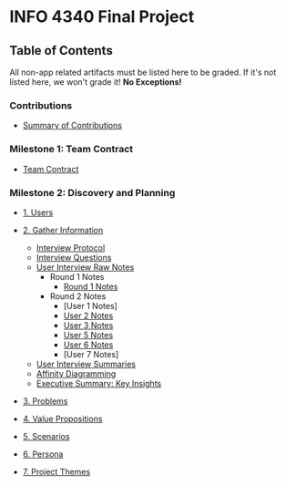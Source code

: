 # INFO 4340 Final Project

## Table of Contents

All non-app related artifacts must be listed here to be graded. If it's not listed here, we won't grade it! **No Exceptions!**

### Contributions 
- [Summary of Contributions](documents/contributions-summary.md)

### Milestone 1: Team Contract
- [Team Contract](documents/team-contract.md)

### Milestone 2: Discovery and Planning
- [1. Users](documents/discovery-and-planning.md#1-users)

- [2. Gather Information](documents/discovery-and-planning.md#2-gather-information)
    - [Interview Protocol](documents/discovery-and-planning.md#interview-protocol)
    - [Interview Questions](documents/discovery-and-planning.md#interview-questions)
    - [User Interview Raw Notes](documents/discovery-and-planning.md#user-interview-summaries)
        - Round 1 Notes
            - [Round 1 Notes](documents/interview_notes/round-1-interview-notes.md)
        - Round 2 Notes
            - [User 1 Notes]
            - [User 2 Notes](documents/interview_notes/user2.md)
            - [User 3 Notes](documents/interview_notes/user3.md)
            - [User 5 Notes](documents/interview_notes/user5.md)
            - [User 6 Notes](documents/interview_notes/user6.md)
            - [User 7 Notes]
    - [User Interview Summaries](documents/discovery-and-planning.md#user-interview-summaries)
    - [Affinity Diagramming](documents/discovery-and-planning.md#affinity-diagramming)
    - [Executive Summary: Key Insights](documents/discovery-and-planning.md#executive-summary-key-insights)
- [3. Problems](documents/discovery-and-planning.md#3-problems)
- [4. Value Propositions](documents/discovery-and-planning.md#4-value-propositions)
- [5. Scenarios](documents/discovery-and-planning.md#5-scenarios)
- [6. Persona](documents/discovery-and-planning.md#6-persona)
- [7. Project Themes](documents/discovery-and-planning.md#7-project-themes)
